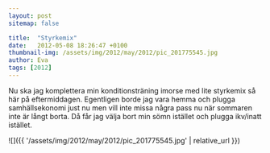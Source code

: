 ```yaml
---
layout: post
sitemap: false

title:  "Styrkemix"
date:   2012-05-08 18:26:47 +0100
thumbnail-img: /assets/img/2012/may/2012/pic_201775545.jpg
author: Eva
tags: [2012]
---
```


Nu ska jag komplettera min konditionsträning imorse med lite styrkemix så här på eftermiddagen. Egentligen borde jag vara hemma och plugga samhällsekonomi just nu men vill inte missa några pass nu när sommaren inte är långt borta. Då får jag välja bort min sömn istället och plugga ikv/inatt istället.

![]({{ '/assets/img/2012/may/2012/pic_201775545.jpg'  | relative_url }})

